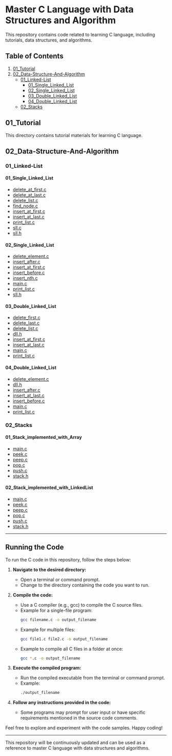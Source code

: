 # Master C Language with Data Structures and Algorithm

This repository contains code related to learning C language, including tutorials, data structures, and algorithms.

## Table of Contents

1. [01_Tutorial](#01_tutorial)
2. [02_Data-Structure-And-Algorithm](#02_data-structure-and-algorithm)
    - [01_Linked-List](#01_linked-list)
        - [01_Single_Linked_List](#01_single_linked_list)
        - [02_Single_Linked_List](#02_single_linked_list)
        - [03_Double_Linked_List](#03_double_linked_list)
        - [04_Double_Linked_List](#04_double_linked_list)
    - [02_Stacks](#02_stacks)

## 01_Tutorial

This directory contains tutorial materials for learning C language.

## 02_Data-Structure-And-Algorithm

### 01_Linked-List

#### 01_Single_Linked_List

- [delete_at_first.c](02_Data-Structure-And-Algorithm/01_Linked-List/01_Single_Linked_List/delete_at_first.c)
- [delete_at_last.c](02_Data-Structure-And-Algorithm/01_Linked-List/01_Single_Linked_List/delete_at_last.c)
- [delete_list.c](02_Data-Structure-And-Algorithm/01_Linked-List/01_Single_Linked_List/delete_list.c)
- [find_node.c](02_Data-Structure-And-Algorithm/01_Linked-List/01_Single_Linked_List/find_node.c)
- [insert_at_first.c](02_Data-Structure-And-Algorithm/01_Linked-List/01_Single_Linked_List/insert_at_first.c)
- [insert_at_last.c](02_Data-Structure-And-Algorithm/01_Linked-List/01_Single_Linked_List/insert_at_last.c)
- [print_list.c](02_Data-Structure-And-Algorithm/01_Linked-List/01_Single_Linked_List/print_list.c)
- [sll.c](02_Data-Structure-And-Algorithm/01_Linked-List/01_Single_Linked_List/sll.c)
- [sll.h](02_Data-Structure-And-Algorithm/01_Linked-List/01_Single_Linked_List/sll.h)

#### 02_Single_Linked_List

- [delete_element.c](02_Data-Structure-And-Algorithm/01_Linked-List/02_Single_Linked_List/delete_element.c)
- [insert_after.c](02_Data-Structure-And-Algorithm/01_Linked-List/02_Single_Linked_List/insert_after.c)
- [insert_at_first.c](02_Data-Structure-And-Algorithm/01_Linked-List/02_Single_Linked_List/insert_at_first.c)
- [insert_before.c](02_Data-Structure-And-Algorithm/01_Linked-List/02_Single_Linked_List/insert_before.c)
- [insert_nth.c](02_Data-Structure-And-Algorithm/01_Linked-List/02_Single_Linked_List/insert_nth.c)
- [main.c](02_Data-Structure-And-Algorithm/01_Linked-List/02_Single_Linked_List/main.c)
- [print_list.c](02_Data-Structure-And-Algorithm/01_Linked-List/02_Single_Linked_List/print_list.c)
- [sll.h](02_Data-Structure-And-Algorithm/01_Linked-List/02_Single_Linked_List/sll.h)

#### 03_Double_Linked_List

- [delete_first.c](02_Data-Structure-And-Algorithm/01_Linked-List/03_Double_Linked_List/delete_first.c)
- [delete_last.c](02_Data-Structure-And-Algorithm/01_Linked-List/03_Double_Linked_List/delete_last.c)
- [delete_list.c](02_Data-Structure-And-Algorithm/01_Linked-List/03_Double_Linked_List/delete_list.c)
- [dll.h](02_Data-Structure-And-Algorithm/01_Linked-List/03_Double_Linked_List/dll.h)
- [insert_at_first.c](02_Data-Structure-And-Algorithm/01_Linked-List/03_Double_Linked_List/insert_at_first.c)
- [insert_at_last.c](02_Data-Structure-And-Algorithm/01_Linked-List/03_Double_Linked_List/insert_at_last.c)
- [main.c](02_Data-Structure-And-Algorithm/01_Linked-List/03_Double_Linked_List/main.c)
- [print_list.c](02_Data-Structure-And-Algorithm/01_Linked-List/03_Double_Linked_List/print_list.c)

#### 04_Double_Linked_List

- [delete_element.c](02_Data-Structure-And-Algorithm/01_Linked-List/04_Double_Linked_List/delete_element.c)
- [dll.h](02_Data-Structure-And-Algorithm/01_Linked-List/04_Double_Linked_List/dll.h)
- [insert_after.c](02_Data-Structure-And-Algorithm/01_Linked-List/04_Double_Linked_List/insert_after.c)
- [insert_at_last.c](02_Data-Structure-And-Algorithm/01_Linked-List/04_Double_Linked_List/insert_at_last.c)
- [insert_before.c](02_Data-Structure-And-Algorithm/01_Linked-List/04_Double_Linked_List/insert_before.c)
- [main.c](02_Data-Structure-And-Algorithm/01_Linked-List/04_Double_Linked_List/main.c)
- [print_list.c](02_Data-Structure-And-Algorithm/01_Linked-List/04_Double_Linked_List/print_list.c)

### 02_Stacks

#### 01_Stack_implemented_with_Array

- [main.c](02_Data-Structure-And-Algorithm/02_Stacks/01_Stack_implemented_with_Array/main.c)
- [peek.c](02_Data-Structure-And-Algorithm/02_Stacks/01_Stack_implemented_with_Array/peek.c)
- [peep.c](02_Data-Structure-And-Algorithm/02_Stacks/01_Stack_implemented_with_Array/peep.c)
- [pop.c](02_Data-Structure-And-Algorithm/02_Stacks/01_Stack_implemented_with_Array/pop.c)
- [push.c](02_Data-Structure-And-Algorithm/02_Stacks/01_Stack_implemented_with_Array/push.c)
- [stack.h](02_Data-Structure-And-Algorithm/02_Stacks/01_Stack_implemented_with_Array/stack.h)

#### 02_Stack_implemented_with_LinkedList

- [main.c](02_Data-Structure-And-Algorithm/02_Stacks/02_Stack_implemented_with_LinkedList/main.c)
- [peek.c](02_Data-Structure-And-Algorithm/02_Stacks/02_Stack_implemented_with_LinkedList/peek.c)
- [peep.c](02_Data-Structure-And-Algorithm/02_Stacks/02_Stack_implemented_with_LinkedList/peep.c)
- [pop.c](02_Data-Structure-And-Algorithm/02_Stacks/02_Stack_implemented_with_LinkedList/pop.c)
- [push.c](02_Data-Structure-And-Algorithm/02_Stacks/02_Stack_implemented_with_LinkedList/push.c)
- [stack.h](02_Data-Structure-And-Algorithm/02_Stacks/02_Stack_implemented_with_LinkedList/stack.h)

---

## Running the Code

To run the C code in this repository, follow the steps below:

1. **Navigate to the desired directory:**
   - Open a terminal or command prompt.
   - Change to the directory containing the code you want to run.

2. **Compile the code:**
   - Use a C compiler (e.g., gcc) to compile the C source files.
   - Example for a single-file program:
     ```bash
     gcc filename.c -o output_filename
     ```
   - Example for multiple files:
     ```bash
     gcc file1.c file2.c -o output_filename
     ```
   - Example to compile all C files in a folder at once:
     ```bash
     gcc *.c -o output_filename
     ```

3. **Execute the compiled program:**
   - Run the compiled executable from the terminal or command prompt.
   - Example:
     ```bash
     ./output_filename
     ```

4. **Follow any instructions provided in the code:**
   - Some programs may prompt for user input or have specific requirements mentioned in the source code comments.

Feel free to explore and experiment with the code samples. Happy coding!

---

This repository will be continuously updated and can be used as a reference to master C language with data structures and algorithms.
